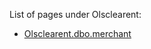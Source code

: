 List of pages under Olsclearent:
- [Olsclearent.dbo.merchant](\Orphaned-pages\Olsclearent\Olsclearent.dbo.merchant)

 



